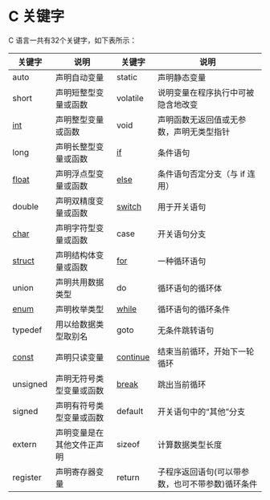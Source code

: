 C 关键字
===

C 语言一共有32个关键字，如下表所示：

关键字 | 说明  | 关键字 | 说明
---- | ---- | ---- | ----
auto | 声明自动变量  | static | 声明静态变量 
short | 声明短整型变量或函数  | volatile | 说明变量在程序执行中可被隐含地改变 
[int](./c_variables.md) | 声明整型变量或函数  | void | 声明函数无返回值或无参数，声明无类型指针 
long | 声明长整型变量或函数  | [if](./c_conditions.md) | 条件语句 
[float](./c_variables.md) | 声明浮点型变量或函数  | [else](./c_conditions.md) | 条件语句否定分支（与 if 连用） 
double | 声明双精度变量或函数  | [switch](./c_switch.md) | 用于开关语句 
[char](./c_strings.md) | 声明字符型变量或函数  | case | 开关语句分支 
[struct](./c_structs.md) | 声明结构体变量或函数  | [for](./c_for_loop.md) | 一种循环语句 
union | 声明共用数据类型  | do | 循环语句的循环体 
[enum](./c_enum.md) | 声明枚举类型  | [while](./c_while_loop.md) | 循环语句的循环条件 
typedef | 用以给数据类型取别名  | goto | 无条件跳转语句 
[const](./c_constants.md) | 声明只读变量  | [continue](./c_break_continue.md) | 结束当前循环，开始下一轮循环 
unsigned | 声明无符号类型变量或函数  | [break](./c_break_continue.md) | 跳出当前循环 
signed | 声明有符号类型变量或函数  | default | 开关语句中的“其他”分支 
extern | 声明变量是在其他文件正声明  | sizeof | 计算数据类型长度 
register | 声明寄存器变量  | return | 子程序返回语句(可以带参数，也可不带参数)循环条件 